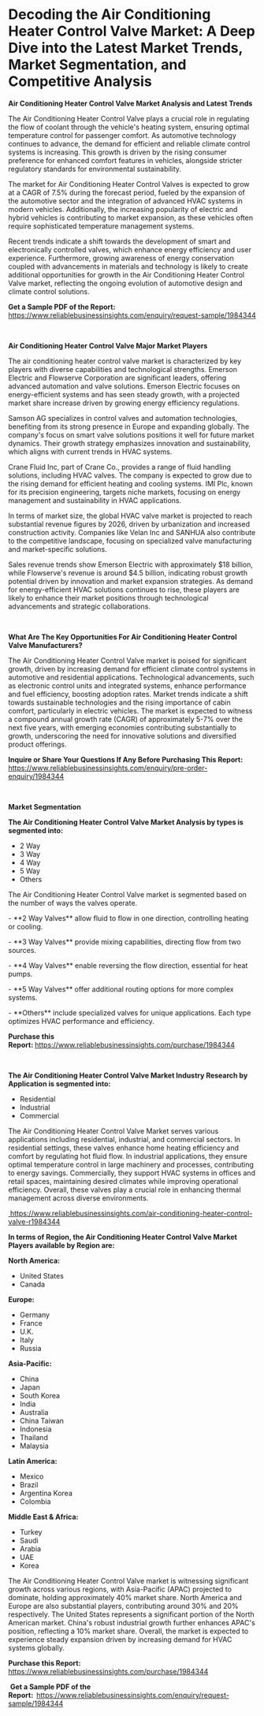 <p><h1>Decoding the Air Conditioning Heater Control Valve Market: A Deep Dive into the Latest Market Trends, Market Segmentation, and Competitive Analysis</h1></p><p><strong>Air Conditioning Heater Control Valve Market Analysis and Latest Trends</strong></p>
<p><p>The Air Conditioning Heater Control Valve plays a crucial role in regulating the flow of coolant through the vehicle's heating system, ensuring optimal temperature control for passenger comfort. As automotive technology continues to advance, the demand for efficient and reliable climate control systems is increasing. This growth is driven by the rising consumer preference for enhanced comfort features in vehicles, alongside stricter regulatory standards for environmental sustainability. </p><p>The market for Air Conditioning Heater Control Valves is expected to grow at a CAGR of 7.5% during the forecast period, fueled by the expansion of the automotive sector and the integration of advanced HVAC systems in modern vehicles. Additionally, the increasing popularity of electric and hybrid vehicles is contributing to market expansion, as these vehicles often require sophisticated temperature management systems. </p><p>Recent trends indicate a shift towards the development of smart and electronically controlled valves, which enhance energy efficiency and user experience. Furthermore, growing awareness of energy conservation coupled with advancements in materials and technology is likely to create additional opportunities for growth in the Air Conditioning Heater Control Valve market, reflecting the ongoing evolution of automotive design and climate control solutions.</p></p>
<p><strong>Get a Sample PDF of the Report:&nbsp;</strong> <a href="https://www.reliablebusinessinsights.com/enquiry/request-sample/1984344?utm_campaign=75&utm_medium=2&utm_source=Github&utm_content=ia&utm_term=12042025&utm_id=air-conditioning-heater-control-valve">https://www.reliablebusinessinsights.com/enquiry/request-sample/1984344</a></p>
<p>&nbsp;</p>
<p><strong>Air Conditioning Heater Control Valve Major Market Players</strong></p>
<p><p>The air conditioning heater control valve market is characterized by key players with diverse capabilities and technological strengths. Emerson Electric and Flowserve Corporation are significant leaders, offering advanced automation and valve solutions. Emerson Electric focuses on energy-efficient systems and has seen steady growth, with a projected market share increase driven by growing energy efficiency regulations.</p><p>Samson AG specializes in control valves and automation technologies, benefiting from its strong presence in Europe and expanding globally. The company's focus on smart valve solutions positions it well for future market dynamics. Their growth strategy emphasizes innovation and sustainability, which aligns with current trends in HVAC systems.</p><p>Crane Fluid Inc, part of Crane Co., provides a range of fluid handling solutions, including HVAC valves. The company is expected to grow due to the rising demand for efficient heating and cooling systems. IMI Plc, known for its precision engineering, targets niche markets, focusing on energy management and sustainability in HVAC applications.</p><p>In terms of market size, the global HVAC valve market is projected to reach substantial revenue figures by 2026, driven by urbanization and increased construction activity. Companies like Velan Inc and SANHUA also contribute to the competitive landscape, focusing on specialized valve manufacturing and market-specific solutions.</p><p>Sales revenue trends show Emerson Electric with approximately $18 billion, while Flowserve's revenue is around $4.5 billion, indicating robust growth potential driven by innovation and market expansion strategies. As demand for energy-efficient HVAC solutions continues to rise, these players are likely to enhance their market positions through technological advancements and strategic collaborations.</p></p>
<p>&nbsp;</p>
<p><strong>What Are The Key Opportunities For Air Conditioning Heater Control Valve Manufacturers?</strong></p>
<p><p>The Air Conditioning Heater Control Valve market is poised for significant growth, driven by increasing demand for efficient climate control systems in automotive and residential applications. Technological advancements, such as electronic control units and integrated systems, enhance performance and fuel efficiency, boosting adoption rates. Market trends indicate a shift towards sustainable technologies and the rising importance of cabin comfort, particularly in electric vehicles. The market is expected to witness a compound annual growth rate (CAGR) of approximately 5-7% over the next five years, with emerging economies contributing substantially to growth, underscoring the need for innovative solutions and diversified product offerings.</p></p>
<p><strong>Inquire or Share Your Questions If Any Before Purchasing This Report:</strong> <a href="https://www.reliablebusinessinsights.com/enquiry/pre-order-enquiry/1984344?utm_campaign=75&utm_medium=2&utm_source=Github&utm_content=ia&utm_term=12042025&utm_id=air-conditioning-heater-control-valve">https://www.reliablebusinessinsights.com/enquiry/pre-order-enquiry/1984344</a></p>
<p>&nbsp;</p>
<p><strong>Market Segmentation</strong></p>
<p><strong>The Air Conditioning Heater Control Valve Market Analysis by types is segmented into:</strong></p>
<p><ul><li>2 Way</li><li>3 Way</li><li>4 Way</li><li>5 Way</li><li>Others</li></ul></p>
<p><p>The Air Conditioning Heater Control Valve market is segmented based on the number of ways the valves operate. </p><p>- **2 Way Valves** allow fluid to flow in one direction, controlling heating or cooling.  </p><p>- **3 Way Valves** provide mixing capabilities, directing flow from two sources.  </p><p>- **4 Way Valves** enable reversing the flow direction, essential for heat pumps.  </p><p>- **5 Way Valves** offer additional routing options for more complex systems.  </p><p>- **Others** include specialized valves for unique applications. Each type optimizes HVAC performance and efficiency.</p></p>
<p><strong>Purchase this Report:&nbsp;</strong><a href="https://www.reliablebusinessinsights.com/purchase/1984344?utm_campaign=75&utm_medium=2&utm_source=Github&utm_content=ia&utm_term=12042025&utm_id=air-conditioning-heater-control-valve">https://www.reliablebusinessinsights.com/purchase/1984344</a></p>
<p>&nbsp;</p>
<p><strong>The Air Conditioning Heater Control Valve Market Industry Research by Application is segmented into:</strong></p>
<p><ul><li>Residential</li><li>Industrial</li><li>Commercial</li></ul></p>
<p><p>The Air Conditioning Heater Control Valve Market serves various applications including residential, industrial, and commercial sectors. In residential settings, these valves enhance home heating efficiency and comfort by regulating hot fluid flow. In industrial applications, they ensure optimal temperature control in large machinery and processes, contributing to energy savings. Commercially, they support HVAC systems in offices and retail spaces, maintaining desired climates while improving operational efficiency. Overall, these valves play a crucial role in enhancing thermal management across diverse environments.</p></p>
<p><a href="https://www.reliablebusinessinsights.com/air-conditioning-heater-control-valve-r1984344?utm_campaign=75&utm_medium=2&utm_source=Github&utm_content=ia&utm_term=12042025&utm_id=air-conditioning-heater-control-valve">&nbsp;https://www.reliablebusinessinsights.com/air-conditioning-heater-control-valve-r1984344</a></p>
<p><strong>In terms of Region, the Air Conditioning Heater Control Valve Market Players available by Region are:</strong></p>
<p>
    <p> <strong> North America: </strong>
        <ul>
            <li>United States</li>
            <li>Canada</li>
        </ul>
        </p> 
    <p> <strong> Europe: </strong>
        <ul>
            <li>Germany</li>
            <li>France</li>
            <li>U.K.</li>
            <li>Italy</li>
            <li>Russia</li>
        </ul>
        </p> 
    <p> <strong> Asia-Pacific: </strong>
        <ul>
            <li>China</li>
            <li>Japan</li>
            <li>South Korea</li>
            <li>India</li>
            <li>Australia</li>
            <li>China Taiwan</li>
            <li>Indonesia</li>
            <li>Thailand</li>
            <li>Malaysia</li>
        </ul>
        </p> 
    <p> <strong> Latin America: </strong>
        <ul>
            <li>Mexico</li>
            <li>Brazil</li>
            <li>Argentina Korea</li>
            <li>Colombia</li>
        </ul>
        </p> 
    <p> <strong> Middle East & Africa: </strong>
        <ul>
            <li>Turkey</li>
            <li>Saudi</li>
            <li>Arabia</li>
            <li>UAE</li>
            <li>Korea</li>
        </ul>
    </p>
    </p>
<p><p>The Air Conditioning Heater Control Valve market is witnessing significant growth across various regions, with Asia-Pacific (APAC) projected to dominate, holding approximately 40% market share. North America and Europe are also substantial players, contributing around 30% and 20% respectively. The United States represents a significant portion of the North American market. China's robust industrial growth further enhances APAC's position, reflecting a 10% market share. Overall, the market is expected to experience steady expansion driven by increasing demand for HVAC systems globally.</p></p>
<p><strong>Purchase this Report: </strong><a href="https://www.reliablebusinessinsights.com/purchase/1984344?utm_campaign=75&utm_medium=2&utm_source=Github&utm_content=ia&utm_term=12042025&utm_id=air-conditioning-heater-control-valve">https://www.reliablebusinessinsights.com/purchase/1984344</a></p>
<p>&nbsp;<strong>Get a Sample PDF of the Report:&nbsp;&nbsp;</strong><a href="https://www.reliablebusinessinsights.com/enquiry/request-sample/1984344?utm_campaign=75&utm_medium=2&utm_source=Github&utm_content=ia&utm_term=12042025&utm_id=air-conditioning-heater-control-valve">https://www.reliablebusinessinsights.com/enquiry/request-sample/1984344</a></p>
<p><strong></strong></p>
<p><p></p><p></p><p></p></p>